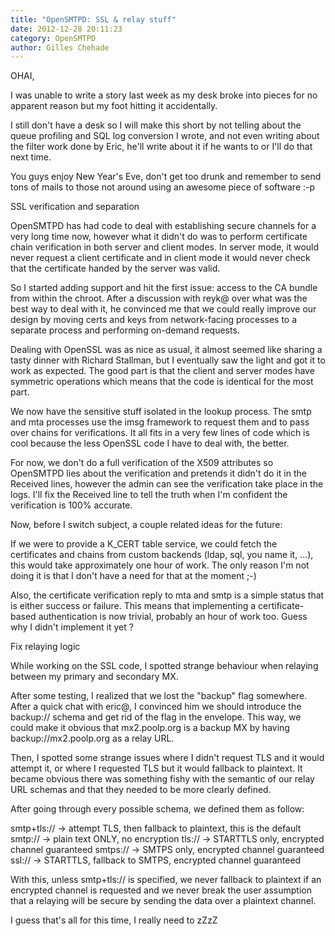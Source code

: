 ```yaml
---
title: "OpenSMTPD: SSL & relay stuff"
date: 2012-12-28 20:11:23
category: OpenSMTPD
author: Gilles Chehade
---
```


OHAI,

I was unable to write a story last week as my desk broke into pieces for no apparent reason but my foot hitting it accidentally.

I still don't have a desk so I will make this short by not telling about the queue profiling and SQL log conversion I wrote, and not even writing about the filter work done by Eric, he'll write about it if he wants to or I'll do that next time.

You guys enjoy New Year's Eve, don't get too drunk and remember to send tons of mails to those not around using an awesome piece of software :-p

SSL verification and separation

OpenSMTPD has had code to deal with establishing secure channels for a very long time now, however what it didn't do was to perform certificate chain verification in both server and client modes. In server mode, it would never request a client certificate and in client mode it would never check that the certificate handed by the server was valid.

So I started adding support and hit the first issue: access to the CA bundle from within the chroot. After a discussion with reyk@ over what was the best way to deal with it, he convinced me that we could really improve our design by moving certs and keys from network-facing processes to a separate process and performing on-demand requests.

Dealing with OpenSSL was as nice as usual, it almost seemed like sharing a tasty dinner with Richard Stallman, but I eventually saw the light and got it to work as expected. The good part is that the client and server modes have symmetric operations which means that the code is identical for the most part.

We now have the sensitive stuff isolated in the lookup process. The smtp and mta processes use the imsg framework to request them and to pass over chains for verifications. It all fits in a very few lines of code which is cool because the less OpenSSL code I have to deal with, the better.

For now, we don't do a full verification of the X509 attributes so OpenSMTPD lies about the verification and pretends it didn't do it in the Received lines, however the admin can see the verification take place in the logs. I'll fix the Received line to tell the truth when I'm confident the verification is 100% accurate.

Now, before I switch subject, a couple related ideas for the future:

If we were to provide a K_CERT table service, we could fetch the certificates and chains from custom backends (ldap, sql, you name it, ...), this would take approximately one hour of work. The only reason I'm not doing it is that I don't have a need for that at the moment ;-)

Also, the certificate verification reply to mta and smtp is a simple status that is either success or failure. This means that implementing a certificate-based authentication is now trivial, probably an hour of work too. Guess why I didn't implement it yet ?

Fix relaying logic

While working on the SSL code, I spotted strange behaviour when relaying between my primary and secondary MX.

After some testing, I realized that we lost the "backup" flag somewhere. After a quick chat with eric@, I convinced him we should introduce the backup:// schema and get rid of the flag in the envelope. This way, we could make it obvious that mx2.poolp.org is a backup MX by having backup://mx2.poolp.org as a relay URL.

Then, I spotted some strange issues where I didn't request TLS and it would attempt it, or where I requested TLS but it would fallback to plaintext. It became obvious there was something fishy with the semantic of our relay URL schemas and that they needed to be more clearly defined.

After going through every possible schema, we defined them as follow:

smtp+tls:// -> attempt TLS, then fallback to plaintext, this is the default smtp:// -> plain text ONLY, no encryption tls:// -> STARTTLS only, encrypted channel guaranteed smtps:// -> SMTPS only, encrypted channel guaranteed ssl:// -> STARTTLS, fallback to SMTPS, encrypted channel guaranteed

With this, unless smtp+tls:// is specified, we never fallback to plaintext if an encrypted channel is requested and we never break the user assumption that a relaying will be secure by sending the data over a plaintext channel.

I guess that's all for this time, I really need to zZzZ
